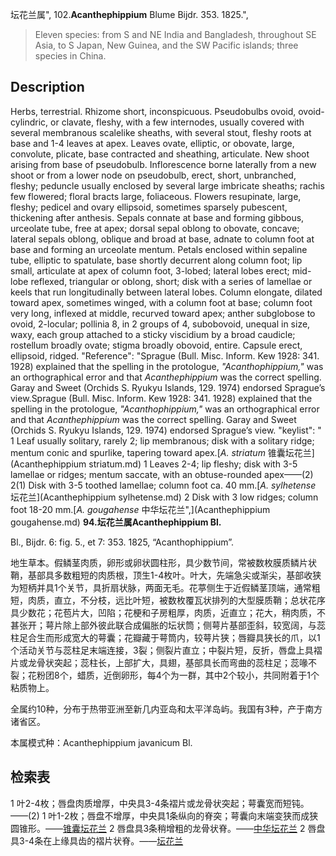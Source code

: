 坛花兰属",
102.**Acanthephippium** Blume Bijdr. 353. 1825.",

> Eleven species: from S and NE India and Bangladesh, throughout SE Asia, to S Japan, New Guinea, and the SW Pacific islands; three species in China.

## Description
Herbs, terrestrial. Rhizome short, inconspicuous. Pseudobulbs ovoid, ovoid-cylindric, or clavate, fleshy, with a few internodes, usually covered with several membranous scalelike sheaths, with several stout, fleshy roots at base and 1-4 leaves at apex. Leaves ovate, elliptic, or obovate, large, convolute, plicate, base contracted and sheathing, articulate. New shoot arising from base of pseudobulb. Inflorescence borne laterally from a new shoot or from a lower node on pseudobulb, erect, short, unbranched, fleshy; peduncle usually enclosed by several large imbricate sheaths; rachis few flowered; floral bracts large, foliaceous. Flowers resupinate, large, fleshy; pedicel and ovary ellipsoid, sometimes sparsely pubescent, thickening after anthesis. Sepals connate at base and forming gibbous, urceolate tube, free at apex; dorsal sepal oblong to obovate, concave; lateral sepals oblong, oblique and broad at base, adnate to column foot at base and forming an urceolate mentum. Petals enclosed within sepaline tube, elliptic to spatulate, base shortly decurrent along column foot; lip small, articulate at apex of column foot, 3-lobed; lateral lobes erect; mid-lobe reflexed, triangular or oblong, short; disk with a series of lamellae or keels that run longitudinally between lateral lobes. Column elongate, dilated toward apex, sometimes winged, with a column foot at base; column foot very long, inflexed at middle, recurved toward apex; anther subglobose to ovoid, 2-locular; pollinia 8, in 2 groups of 4, subobovoid, unequal in size, waxy, each group attached to a sticky viscidium by a broad caudicle; rostellum broadly ovate; stigma broadly obovoid, entire. Capsule erect, ellipsoid, ridged.
  "Reference": "Sprague (Bull. Misc. Inform. Kew 1928: 341. 1928) explained that the spelling in the protologue, *\"Acanthophippium,\"* was an orthographical error and that *Acanthephippium* was the correct spelling. Garay and Sweet (Orchids S. Ryukyu Islands, 129. 1974) endorsed Sprague’s view.Sprague (Bull. Misc. Inform. Kew 1928: 341. 1928) explained that the spelling in the protologue, *\"Acanthophippium,\"* was an orthographical error and that *Acanthephippium* was the correct spelling. Garay and Sweet (Orchids S. Ryukyu Islands, 129. 1974) endorsed Sprague’s view.
  "keylist": "
1 Leaf usually solitary, rarely 2; lip membranous; disk with a solitary ridge; mentum conic and spurlike, tapering toward apex.[*A. striatum* 锥囊坛花兰](Acanthephippium striatum.md)
1 Leaves 2-4; lip fleshy; disk with 3-5 lamellae or ridges; mentum saccate, with an obtuse-rounded apex——(2)
2(1) Disk with 3-5 toothed lamellae; column foot ca. 40 mm.[*A. sylhetense* 坛花兰](Acanthephippium sylhetense.md)
2 Disk with 3 low ridges; column foot 18-20 mm.[*A. gougahense* 中华坛花兰",](Acanthephippium gougahense.md)
**94.坛花兰属Acanthephippium Bl.**

Bl., Bijdr. 6: fig. 5., et 7: 353. 1825, “Acanthophippium”.

地生草本。假鳞茎肉质，卵形或卵状圆柱形，具少数节间，常被数枚膜质鳞片状鞘，基部具多数粗短的肉质根，顶生1-4枚叶。叶大，先端急尖或渐尖，基部收狭为短柄并具1个关节，具折扇状脉，两面无毛。花葶侧生于近假鳞茎顶端，通常粗短，肉质，直立，不分枝，远比叶短，被数枚覆瓦状排列的大型膜质鞘；总状花序具少数花；花苞片大，凹陷；花梗和子房粗厚，肉质，近直立；花大，稍肉质，不甚张开；萼片除上部外彼此联合成偏胀的坛状筒；侧萼片基部歪斜，较宽阔，与蕊柱足合生而形成宽大的萼囊；花瓣藏于萼筒内，较萼片狭；唇瓣具狭长的爪，以1个活动关节与蕊柱足末端连接，3裂；侧裂片直立；中裂片短，反折，唇盘上具褶片或龙骨状突起；蕊柱长，上部扩大，具翅，基部具长而弯曲的蕊柱足；蕊喙不裂；花粉团8个，蜡质，近倒卵形，每4个为一群，其中2个较小，共同附着于1个粘质物上。

全属约10种，分布于热带亚洲至新几内亚岛和太平洋岛屿。我国有3种，产于南方诸省区。

本属模式种：Acanthephippium javanicum Bl.

## 检索表

1 叶2-4枚；唇盘肉质增厚，中央具3-4条褶片或龙骨状突起；萼囊宽而短钝。——(2)
1 叶1-2枚；唇盘不增厚，中央具1条纵向的脊突；萼囊向末端变狭而成狭圆锥形。——[锥囊坛花兰](Acanthephippium%20striatum.md)
2 唇盘具3条稍增粗的龙骨状脊。——[中华坛花兰](Acanthephippium%20sinense.md)
2 唇盘具3-4条在上缘具齿的褶片状脊。——[坛花兰](Acanthephippium%20sylhetense.md)

